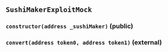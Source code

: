 ## `SushiMakerExploitMock`

### `constructor(address _sushiMaker)` (public)

### `convert(address token0, address token1)` (external)
